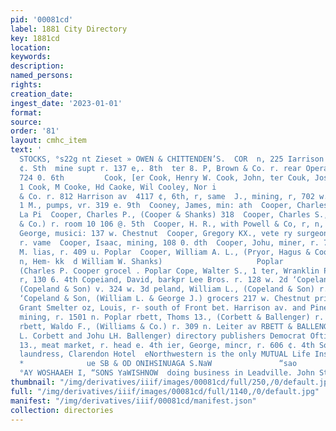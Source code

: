 ```yaml
---
pid: '00081cd'
label: 1881 City Directory
key: 1881cd
location: 
keywords: 
description: 
named_persons: 
rights: 
creation_date: 
ingest_date: '2023-01-01'
format: 
source: 
order: '81'
layout: cmhc_item
text: '                                                                     MAMMOTH
  STOCKS, °s22g nt Zieset » OWEN & CHITTENDEN’S.  COR  n, 225 Iarrison av. r. 120
  ¢. Sth  mine supt r. 137 e,. 8th  ter 8. P, Brown & Co. r. rear Opera House  ds
  724 0. 6th         Cook, [er Cook, Henry W. Cook, John, ter Couk, Joshua, mine Cook,
  1 Cook, M Cooke, Hd Caoke, Wil Cooley, Nor i                                      Visscher
  & Co. r. 812 Harrison av  4117 ¢, 6th, r, same  J., mining, r, 702 w. Chestnut.  Coors
  1 M., pumps, vr. 319 e. 9th  Cooney, James, min: ath  Cooper, Charles, engineer
  La Pi  Cooper, Charles P., (Cooper & Shanks) 318  Cooper, Charles S., (Curry, Ferree
  & Co.) r. room 10 106 @. 5th  Cooper, H. R., with Powell & Co, r, n, Hemlock  Cooper,
  George, musici: 137 w. Chestnut  Cooper, Gregory KX., vete ry surgeon 133 ¢, 3rd,
  r. vame  Cooper, Isaac, mining, 108 0. dth  Cooper, Johu, miner, r. 710 ¢. 5th  Cooper,
  M. lias, r. 409 u. Poplar  Cooper, William A. L., (Pryor, Hagus & Cooper) r, 311
  n, Hem- kk  d William W. Shanks)                     Poplar                     wuks,
  (Charles P. Cooper grocel . Poplar Cope, Walter S., 1 ter, Wranklin Printing House,
  r, 130 6. 4th Copeiand, David, barkpr Lee Bros. r. 128 w. 2d ‘Copeland, George P.,
  (Copeland & Son) v. 324 w. 3d peland, William L., (Copeland & Son) r. Colorado Springs
  ‘Copeland & Son, (William L. & George J.) grocers 217 w. Chestnut prin, John, sampler
  Grant Smelter oz, Louis, r- south of Front bet. Harrison av. and Pine rbett, James,
  mining, r. 1501 n. Poplar rbett, Thoms 13., (Corbett & Ballenger) r. 139 ¢. 4th
  rbett, Waldo F., (Williams & Co.) r. 309 n. Leiter av RBETT & BALLENGER, (Thomas
  L. Corbett and Johu LH. Ballenger) directory publishers Democrat Oftica Corby, Wesicy
  13., meat market, r. head e. 4th ier, George, mincr, r. 606 ¢. 4th Sordon, Johanna,
  laundress, Clarendon Hotel  eNorthwestern is the only MUTUAL Life Insurance Co.
  *              ue SB & OD ONIHSINUAGA S.NaW               “sao         ‘q1In0g "109
  °AY WOSHAAEH I, “SONS YaWISHNOW  doing business in Leadville. John Steel, Agt. '
thumbnail: "/img/derivatives/iiif/images/00081cd/full/250,/0/default.jpg"
full: "/img/derivatives/iiif/images/00081cd/full/1140,/0/default.jpg"
manifest: "/img/derivatives/iiif/00081cd/manifest.json"
collection: directories
---
```

